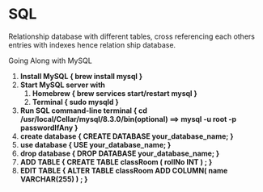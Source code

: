 # SQL

Relationship database with different tables, cross referencing each others entries with indexes hence relation ship database.

Going Along with MySQL
<ol>
  <li>
    <b>Install MySQL { brew install mysql }</b>
  </li>
  <li>
    <b>Start MySQL server with 
    <ol>
      <li>Homebrew { brew services start/restart mysql }</b></li>
      <li><b>Terminal { sudo mysqld }</b></li>
    </ol>
  </li>
  <li>
    <b>Run SQL command-line terminal { cd /usr/local/Cellar/mysql/8.3.0/bin(optional) ==>  mysql -u root -p passwordIfAny }</b>
  </li>
  <li>
    <b>create database { CREATE DATABASE your_database_name; }</b>
  </li>
  <li>
    <b>use database { USE your_database_name; }</b>
  </li>
  <li>
    <b>drop database { DROP DATABASE your_database_name; }</b>
  </li>
  <li>
    <b>ADD TABLE { CREATE TABLE classRoom (
      rollNo INT
    ) ; }</b>
  </li>
  <li>
    <b>EDIT TABLE { ALTER TABLE classRoom ADD COLUMN(
      name VARCHAR(255)
    ) ; }</b>
  </li>
</ol>

